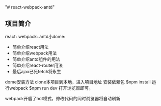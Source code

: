 "# react-webpack-antd" 
## 项目简介


react+webpack+antd小dome: 
 
 * 简单介绍react用法
 * 简单介绍webpack用法
 * 简单介绍antd组件的用法
 * 简单介绍react-router用法
 * 最后ajax已死fetch将永生

dome安装方法
clone本项目到本地，进入项目地址
安装依赖包 $npm install
运行webpack $npm run dev
打开浏览器即可。

webpack开启了hot模式，修改代码的同时浏览器将自动刷新
</br>